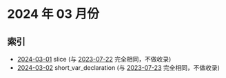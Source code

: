 # 2024 年 03 月份

## 索引

- [2024-03-01](#) slice (与 [2023-07-22](../07/22/README.md) 完全相同，不做收录)
- [2024-03-02](#) short_var_declaration (与 [2023-07-23](../07/23/README.md) 完全相同，不做收录)
